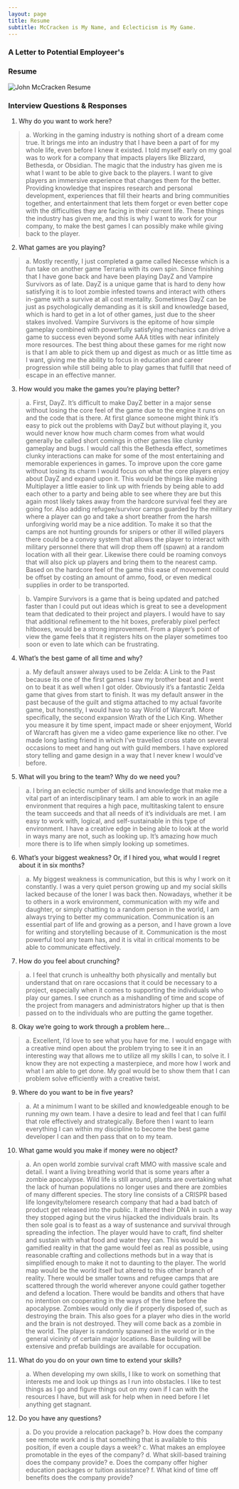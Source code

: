 ```yaml
---
layout: page
title: Resume
subtitle: McCracken is My Name, and Eclecticism is My Game.
---
```


### A Letter to Potential Employeer's



### Resume

![John McCracken Resume](docs/JohnMcCrackenResume.PNG)

### Interview Questions & Responses

1.	Why do you want to work here?


> a.	Working in the gaming industry is nothing short of a dream come true. It brings me into an industry that I have been a part of for my whole life, even before I knew it existed. I told myself early on my goal was to work for a company that impacts players like Blizzard, Bethesda, or Obsidian. The magic that the industry has given me is what I want to be able to give back to the players. I want to give players an immersive experience that changes them for the better. Providing knowledge that inspires research and personal development, experiences that fill their hearts and bring communities together, and entertainment that lets them forget or even better cope with the difficulties they are facing in their current life. These things the industry has given me, and this is why I want to work for your company, to make the best games I can possibly make while giving back to the player.


2.	What games are you playing?


> a.	Mostly recently, I just completed a game called Necesse which is a fun take on another game Terraria with its own spin. Since finishing that I have gone back and have been playing DayZ and Vampire Survivors as of late. DayZ is a unique game that is hard to deny how satisfying it is to loot zombie infested towns and interact with others in-game with a survive at all cost mentality. Sometimes DayZ can be just as psychologically demanding as it is skill and knowledge based, which is hard to get in a lot of other games, just due to the sheer stakes involved. Vampire Survivors is the epitome of how simple gameplay combined with powerfully satisfying mechanics can drive a game to success even beyond some AAA titles with near infinitely more resources. The best thing about these games for me right now is that I am able to pick them up and digest as much or as little time as I want, giving me the ability to focus in education and career progression while still being able to play games that fulfill that need of escape in an effective manner.


3.	How would you make the games you’re playing better?


> a.	First, DayZ. It’s difficult to make DayZ better in a major sense without losing the core feel of the game due to the engine it runs on and the code that is there. At first glance someone might think it’s easy to pick out the problems with DayZ but without playing it, you would never know how much charm comes from what would generally be called short comings in other games like clunky gameplay and bugs. I would call this the Bethesda effect, sometimes clunky interactions can make for some of the most entertaining and memorable experiences in games. To improve upon the core game without losing its charm I would focus on what the core players enjoy about DayZ and expand upon it. This would be things like making Multiplayer a little easier to link up with friends by being able to add each other to a party and being able to see where they are but this again most likely takes away from the hardcore survival feel they are going for. Also adding refugee/survivor camps guarded by the military where a player can go and take a short breather from the harsh unforgiving world may be a nice addition. To make it so that the camps are not hunting grounds for snipers or other ill willed players there could be a convoy system that allows the player to interact with military personnel there that will drop them off (spawn) at a random location with all their gear. Likewise there could be roaming convoys that will also pick up players and bring them to the nearest camp. Based on the hardcore feel of the game this ease of movement could be offset by costing an amount of ammo, food, or even medical supplies in order to be transported.


> b.	Vampire Survivors is a game that is being updated and patched faster than I could put out ideas which is great to see a development team that dedicated to their project and players. I would have to say that additional refinement to the hit boxes, preferably pixel perfect hitboxes, would be a strong improvement. From a player’s point of view the game feels that it registers hits on the player sometimes too soon or even to late which can be frustrating. 


4.	What’s the best game of all time and why?


>a.	My default answer always used to be Zelda: A Link to the Past because its one of the first games I saw my brother beat and I went on to beat it as well when I got older. Obviously it’s a fantastic Zelda game that gives from start to finish. It was my default answer in the past because of the guilt and stigma attached to my actual favorite game, but honestly, I would have to say World of Warcraft. More specifically, the second expansion Wrath of the Lich King. Whether you measure it by time spent, impact made or sheer enjoyment, World of Warcraft has given me a video game experience like no other. I’ve made long lasting friend in which I’ve travelled cross state on several occasions to meet and hang out with guild members. I have explored story telling and game design in a way that I never knew I would’ve before.


5.	What will you bring to the team? Why do we need you?


>a.	I bring an eclectic number of skills and knowledge that make me a vital part of an interdisciplinary team. I am able to work in an agile environment that requires a high pace, multitasking talent to ensure the team succeeds and that all needs of it’s individuals are met. I am easy to work with, logical, and self-sustainable in this type of environment. I have a creative edge in being able to look at the world in ways many are not, such as looking up. It’s amazing how much more there is to life when simply looking up sometimes. 


6.	What’s your biggest weakness? Or, if I hired you, what would I regret about it in six months?


>a.	My biggest weakness is communication, but this is why I work on it constantly. I was a very quiet person growing up and my social skills lacked because of the loner I was back then. Nowadays, whether it be to others in a work environment, communication with my wife and daughter, or simply chatting to a random person in the world, I am always trying to better my communication. Communication is an essential part of life and growing as a person, and I have grown a love for writing and storytelling because of it. Communication is the most powerful tool any team has, and it is vital in critical moments to be able to communicate effectively.


7.	How do you feel about crunching?


> a.	I feel that crunch is unhealthy both physically and mentally but understand that on rare occasions that it could be necessary to a project, especially when it comes to supporting the individuals who play our games. I see crunch as a mishandling of time and scope of the project from managers and administrators higher up that is then passed on to the individuals who are putting the game together.


8.	Okay we’re going to work through a problem here…


> a.	Excellent, I’d love to see what you have for me. I would engage with a creative mind open about the problem trying to see it in an interesting way that allows me to utilize all my skills I can, to solve it. I know they are not expecting a masterpiece, and more how I work and what I am able to get done. My goal would be to show them that I can problem solve efficiently with a creative twist.


9.	Where do you want to be in five years?


> a.	At a minimum I want to be skilled and knowledgeable enough to be running my own team. I have a desire to lead and feel that I can fulfil that role effectively and strategically. Before then I want to learn everything I can within my discipline to become the best game developer I can and then pass that on to my team.


10.	What game would you make if money were no object?


> a.	An open world zombie survival craft MMO with massive scale and detail. I want a living breathing world that is some years after a zombie apocalypse. Wild life is still around, plants are overtaking what the lack of human populations no longer uses and there are zombies of many different species. The story line consists of a CRISPR based life longevity/telomere research company that had a bad batch of product get released into the public. It altered their DNA in such a way they stopped aging but the virus hijacked the individuals brain. Its then sole goal is to feast as a way of sustenance and survival through spreading the infection. The player would have to craft, find shelter and sustain with what food and water they can. This would be a gamified reality in that the game would feel as real as possible, using reasonable crafting and collections methods but in a way that is simplified enough to make it not to daunting to the player. The world map would be the world itself but altered to this other branch of reality. There would be smaller towns and refugee camps that are scattered through the world wherever anyone could gather together and defend a location. There would be bandits and others that have no intention on cooperating in the ways of the time before the apocalypse. Zombies would only die if properly disposed of, such as destroying the brain. This also goes for a player who dies in the world and the brain is not destroyed. They will come back as a zombie in the world. The player is randomly spawned in the world or in the general vicinity of certain major locations. Base building will be extensive and prefab buildings are available for occupation.


11.	What do you do on your own time to extend your skills?


> a.	When developing my own skills, I like to work on something that interests me and look up things as I run into obstacles. I like to test things as I go and figure things out on my own if I can with the resources I have, but will ask for help when in need before I let anything get stagnant.


12.	Do you have any questions?


> a.	Do you provide a relocation package?
> b.	How does the company see remote work and is that something that is available to this position, if even a couple days a week?
> c.	What makes an employee promotable in the eyes of the company?
> d.	What skill-based training does the company provide?
> e.	Does the company offer higher education packages or tuition assistance?
> f.	What kind of time off benefits does the company provide? 
